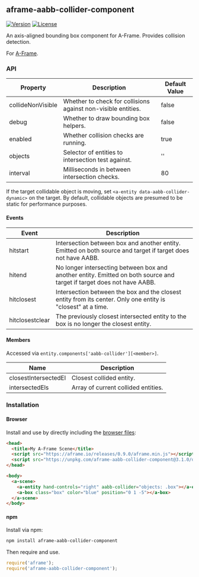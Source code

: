 ## aframe-aabb-collider-component

[![Version](http://img.shields.io/npm/v/aframe-aabb-collider-component.svg?style=flat-square)](https://npmjs.org/package/aframe-aabb-collider-component)
[![License](http://img.shields.io/npm/l/aframe-aabb-collider-component.svg?style=flat-square)](https://npmjs.org/package/aframe-aabb-collider-component)

An axis-aligned bounding box component for A-Frame. Provides collision
detection.

For [A-Frame](https://aframe.io).

### API

| Property          | Description                                                   | Default Value |
| --------          | -----------                                                   | ------------- |
| collideNonVisible | Whether to check for collisions against non-visible entities. | false         |
| debug             | Whether to draw bounding box helpers.                         | false         |
| enabled           | Whether collision checks are running.                         | true          |
| objects           | Selector of entities to intersection test against.            | ''            |
| interval          | Milliseconds in between intersection checks.                  | 80            |

If the target collidable object is moving, set `<a-entity
data-aabb-collider-dynamic>` on the target. By default, collidable objects are
presumed to be static for performance purposes.

#### Events

| Event           | Description                                                                                                            |
| -----           | -----------                                                                                                            |
| hitstart        | Intersection between box and another entity. Emitted on both source and target if target does not have AABB.           |
| hitend          | No longer intersecting between box and another entity. Emitted on both source and target if target does not have AABB. |
| hitclosest      | Intersection between the box and the closest entity from its center. Only one entity is "closest" at a time.           |
| hitclosestclear | The previously closest intersected entity to the box is no longer the closest entity.                                  |

#### Members

Accessed via `entity.components['aabb-collider'][<member>]`.

| Name                 | Description                         |
|----------------------|-------------------------------------|
| closestIntersectedEl | Closest collided entity.            |
| intersectedEls       | Array of current collided entities. |

### Installation

#### Browser

Install and use by directly including the [browser files](dist):

```html
<head>
  <title>My A-Frame Scene</title>
  <script src="https://aframe.io/releases/0.9.0/aframe.min.js"></script>
  <script src="https://unpkg.com/aframe-aabb-collider-component@3.1.0/dist/aframe-aabb-collider-component.min.js"></script>
</head>

<body>
  <a-scene>
    <a-entity hand-controls="right" aabb-collider="objects: .box"></a-entity>
    <a-box class="box" color="blue" position="0 1 -5"></a-box>
  </a-scene>
</body>
```

#### npm

Install via npm:

```bash
npm install aframe-aabb-collider-component
```

Then require and use.

```js
require('aframe');
require('aframe-aabb-collider-component');
```
